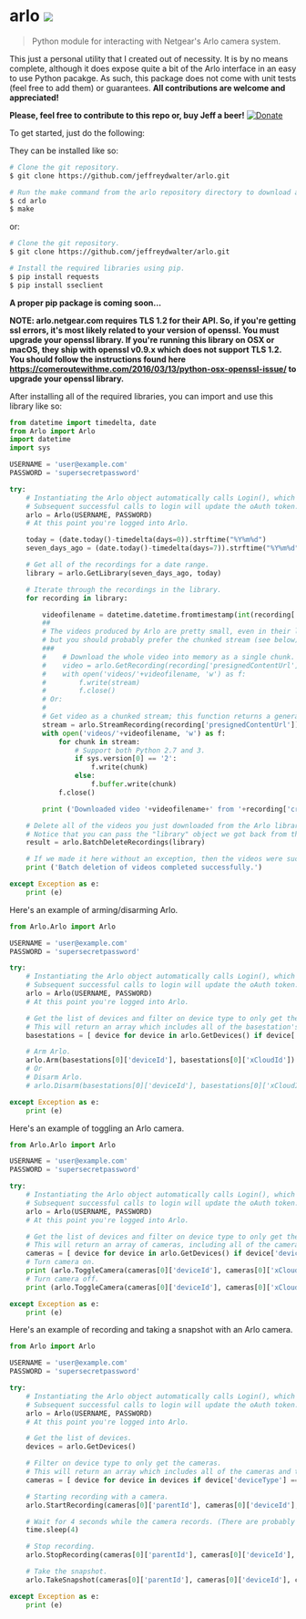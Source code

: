 # arlo ![](https://img.shields.io/badge/python-2.7%2C%203.4%2C%203.5%2C%203.6-blue.svg)
> Python module for interacting with Netgear's Arlo camera system.

This just a personal utility that I created out of necessity. It is by no means complete, although it does expose quite a bit of the Arlo interface in an easy to use Python pacakge. As such, this package does not come with unit tests (feel free to add them) or guarantees.
**All contributions are welcome and appreciated!**

**Please, feel free to contribute to this repo or, buy Jeff a beer!** [![Donate](https://img.shields.io/badge/Donate-PayPal-green.svg)](https://www.paypal.com/cgi-bin/webscr?cmd=_donations&business=R77B7UXMLA6ML&lc=US&item_name=Jeff%20Needs%20Beer&item_number=buyjeffabeer&currency_code=USD&bn=PP%2dDonationsBF%3abtn_donateCC_LG%2egif%3aNonHosted)

To get started, just do the following:

They can be installed like so:
```bash
# Clone the git repository.
$ git clone https://github.com/jeffreydwalter/arlo.git

# Run the make command from the arlo repository directory to download and install all the dependencies.
$ cd arlo
$ make
```
or:
```bash
# Clone the git repository.
$ git clone https://github.com/jeffreydwalter/arlo.git

# Install the required libraries using pip.
$ pip install requests
$ pip install sseclient 
```
**A proper pip package is coming soon...**

**NOTE: arlo.netgear.com requires TLS 1.2 for their API. So, if you're getting ssl errors, it's most likely related to your version of openssl. You must upgrade your openssl library.
If you're running this library on OSX or macOS, they ship with openssl v0.9.x which does not support TLS 1.2. You should follow the instructions found here https://comeroutewithme.com/2016/03/13/python-osx-openssl-issue/ to upgrade your openssl library.**

After installing all of the required libraries, you can import and use this library like so:

```python
from datetime import timedelta, date
from Arlo import Arlo
import datetime
import sys

USERNAME = 'user@example.com'
PASSWORD = 'supersecretpassword'

try:
	# Instantiating the Arlo object automatically calls Login(), which returns an oAuth token that gets cached.
	# Subsequent successful calls to login will update the oAuth token.
	arlo = Arlo(USERNAME, PASSWORD)
	# At this point you're logged into Arlo.

	today = (date.today()-timedelta(days=0)).strftime("%Y%m%d")
	seven_days_ago = (date.today()-timedelta(days=7)).strftime("%Y%m%d")

	# Get all of the recordings for a date range.
	library = arlo.GetLibrary(seven_days_ago, today)

	# Iterate through the recordings in the library.
	for recording in library:

		videofilename = datetime.datetime.fromtimestamp(int(recording['name'])//1000).strftime('%Y-%m-%d %H-%M-%S') + ' ' + recording['uniqueId'] + '.mp4'
		##
		# The videos produced by Arlo are pretty small, even in their longest, best quality settings,
		# but you should probably prefer the chunked stream (see below). 
		###    
		#    # Download the whole video into memory as a single chunk.
		#    video = arlo.GetRecording(recording['presignedContentUrl'])
		#	 with open('videos/'+videofilename, 'w') as f:
		#        f.write(stream)
		#        f.close()
		# Or:
		#
		# Get video as a chunked stream; this function returns a generator.
		stream = arlo.StreamRecording(recording['presignedContentUrl'])
		with open('videos/'+videofilename, 'w') as f:
			for chunk in stream:
				# Support both Python 2.7 and 3.
				if sys.version[0] == '2':
					f.write(chunk)
				else:
					f.buffer.write(chunk)
			f.close()

		print ('Downloaded video '+videofilename+' from '+recording['createdDate']+'.')

	# Delete all of the videos you just downloaded from the Arlo library.
	# Notice that you can pass the "library" object we got back from the GetLibrary() call.
	result = arlo.BatchDeleteRecordings(library)

	# If we made it here without an exception, then the videos were successfully deleted.
	print ('Batch deletion of videos completed successfully.')

except Exception as e:
    print (e)
```

Here's an example of arming/disarming Arlo.

```python
from Arlo.Arlo import Arlo

USERNAME = 'user@example.com'
PASSWORD = 'supersecretpassword'

try:
	# Instantiating the Arlo object automatically calls Login(), which returns an oAuth token that gets cached.
	# Subsequent successful calls to login will update the oAuth token.
	arlo = Arlo(USERNAME, PASSWORD)
	# At this point you're logged into Arlo.

	# Get the list of devices and filter on device type to only get the basestation.
	# This will return an array which includes all of the basestation's associated metadata.
	basestations = [ device for device in arlo.GetDevices() if device['deviceType'] == 'basestation' ]

	# Arm Arlo.
	arlo.Arm(basestations[0]['deviceId'], basestations[0]['xCloudId'])
	# Or
	# Disarm Arlo.
	# arlo.Disarm(basestations[0]['deviceId'], basestations[0]['xCloudId'])

except Exception as e:
    print (e)
```

Here's an example of toggling an Arlo camera. 

```python
from Arlo.Arlo import Arlo

USERNAME = 'user@example.com'
PASSWORD = 'supersecretpassword'

try:
	# Instantiating the Arlo object automatically calls Login(), which returns an oAuth token that gets cached.
	# Subsequent successful calls to login will update the oAuth token.
	arlo = Arlo(USERNAME, PASSWORD)
	# At this point you're logged into Arlo.

	# Get the list of devices and filter on device type to only get the cameras.
	# This will return an array of cameras, including all of the cameras' associated metadata.
	cameras = [ device for device in arlo.GetDevices() if device['deviceType'] == 'camera']
	# Turn camera on.
	print (arlo.ToggleCamera(cameras[0]['deviceId'], cameras[0]['xCloudId'], True)))
	# Turn camera off.
	print (arlo.ToggleCamera(cameras[0]['deviceId'], cameras[0]['xCloudId'], False)))

except Exception as e:
    print (e)
```

Here's an example of recording and taking a snapshot with an Arlo camera.

```python
from Arlo import Arlo

USERNAME = 'user@example.com'
PASSWORD = 'supersecretpassword'

try:
    # Instantiating the Arlo object automatically calls Login(), which returns an oAuth token that gets cached.
    # Subsequent successful calls to login will update the oAuth token.
    arlo = Arlo(USERNAME, PASSWORD)
    # At this point you're logged into Arlo.

    # Get the list of devices.
    devices = arlo.GetDevices()

    # Filter on device type to only get the cameras.
    # This will return an array which includes all of the cameras and their associated metadata.
    cameras = [ device for device in devices if device['deviceType'] == 'camera' ]

    # Starting recording with a camera.
    arlo.StartRecording(cameras[0]['parentId'], cameras[0]['deviceId'], cameras[0]['xCloudId'], cameras[0]['properties']['olsonTimeZone']);

    # Wait for 4 seconds while the camera records. (There are probably better ways to do this, but you get the idea.)
    time.sleep(4)

    # Stop recording.
    arlo.StopRecording(cameras[0]['parentId'], cameras[0]['deviceId'], cameras[0]['xCloudId'], cameras[0]['properties']['olsonTimeZone']);

    # Take the snapshot.
    arlo.TakeSnapshot(cameras[0]['parentId'], cameras[0]['deviceId'], cameras[0]['xCloudId'], cameras[0]['properties']['olsonTimeZone']);

except Exception as e:
    print (e)
```

